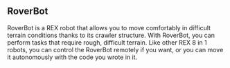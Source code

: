 ## RoverBot
RoverBot is a REX robot that allows you to move comfortably in difficult terrain conditions thanks to its crawler structure. With RoverBot, you can perform tasks that require rough, difficult terrain. Like other REX 8 in 1 robots, you can control the RoverBot remotely if you want, or you can move it autonomously with the code you wrote in it.
